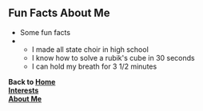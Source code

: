 ## Fun Facts About Me

* Some fun facts
* * I made all state choir in high school
  * I know how to solve a rubik's cube in 30 seconds
  * I can hold my breath for 3 1/2 minutes

**Back to [Home](README.md)**  
**[Interests](interests.md)**  
**[About Me](about_me.md)**
